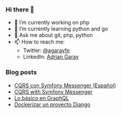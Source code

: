 ### Hi there 👋

- 🔭 I’m currently working on php
- 🌱 I’m currently learning python and go
- 💬 Ask me about git, php, python
- 📫 How to reach me:
  - Twitter: [@agarayfe](https://twitter.com/agarayfe)
  - LinkedIn: [Adrian Garay](https://www.linkedin.com/in/adgaray/)
  
### Blog posts
<!-- BLOG-POST-LIST:START -->
- [CQRS con Symfony Messenger &lpar;Español&rpar;](https://dev.to/adgaray/cqrs-con-symfony-messenger-espanol-1mep)
- [CQRS with Symfony Messenger](https://dev.to/adgaray/cqrs-with-symfony-messenger-2h3g)
- [Lo básico en GraphQL](https://dev.to/adgaray/lo-basico-en-graphql-4i2b)
- [Dockerizar un proyecto Django](https://dev.to/adgaray/dockerizar-un-proyecto-django-2np3)
<!-- BLOG-POST-LIST:END -->

<!--
**AdGARAY/AdGARAY** is a ✨ _special_ ✨ repository because its `README.md` (this file) appears on your GitHub profile.

Here are some ideas to get you started:

- 🔭 I’m currently working on ...
- 🌱 I’m currently learning ...
- 👯 I’m looking to collaborate on ...
- 🤔 I’m looking for help with ...
- 💬 Ask me about ...
- 📫 How to reach me: ...
- 😄 Pronouns: ...
- ⚡ Fun fact: ...
-->
